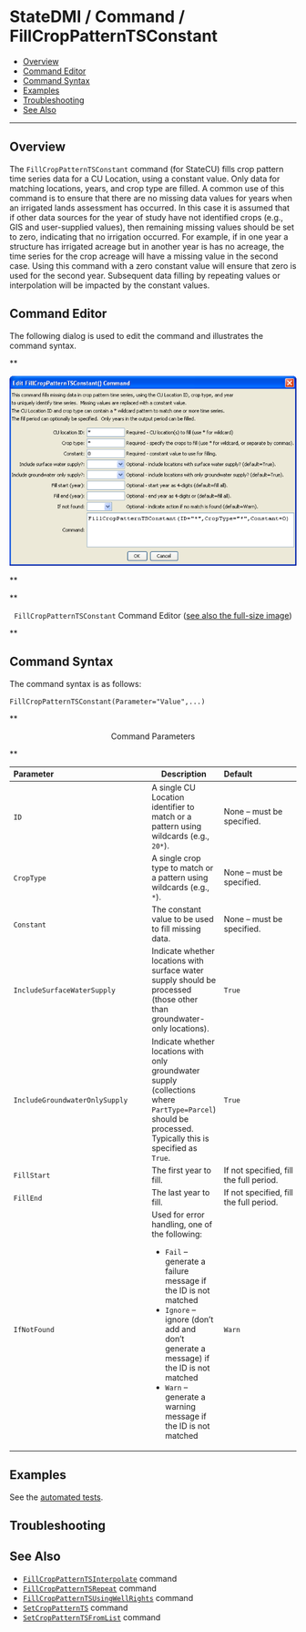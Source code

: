 # StateDMI / Command / FillCropPatternTSConstant #

* [Overview](#overview)
* [Command Editor](#command-editor)
* [Command Syntax](#command-syntax)
* [Examples](#examples)
* [Troubleshooting](#troubleshooting)
* [See Also](#see-also)

-------------------------

## Overview ##

The `FillCropPatternTSConstant` command (for StateCU)
fills crop pattern time series data for a CU Location, using a constant value.
Only data for matching locations, years, and crop type are filled.
A common use of this command is to ensure that there are no missing data values
for years when an irrigated lands assessment has occurred.
In this case it is assumed that if other data sources for the year of study have not identified crops
(e.g., GIS and user-supplied values), then remaining missing values should be set to zero,
indicating that no irrigation occurred.
For example, if in one year a structure has irrigated acreage but in another year is has no acreage,
the time series for the crop acreage will have a missing value in the second case.
Using this command with a zero constant value will ensure that zero is used for the second year.
Subsequent data filling by repeating values or interpolation will be impacted by the constant values.

## Command Editor ##

The following dialog is used to edit the command and illustrates the command syntax.

**<p style="text-align: center;">
![FillCropPatternTSConstant](FillCropPatternTSConstant.png)
</p>**

**<p style="text-align: center;">
`FillCropPatternTSConstant` Command Editor (<a href="../FillCropPatternTSConstant.png">see also the full-size image</a>)
</p>**

## Command Syntax ##

The command syntax is as follows:

```text
FillCropPatternTSConstant(Parameter="Value",...)
```
**<p style="text-align: center;">
Command Parameters
</p>**

| **Parameter**&nbsp;&nbsp;&nbsp;&nbsp;&nbsp;&nbsp;&nbsp;&nbsp;&nbsp;&nbsp;&nbsp;&nbsp;&nbsp;&nbsp;&nbsp;&nbsp;&nbsp;&nbsp;&nbsp;&nbsp;&nbsp;&nbsp;&nbsp;&nbsp;&nbsp;&nbsp;&nbsp;&nbsp;&nbsp;&nbsp;&nbsp;&nbsp;&nbsp;&nbsp;&nbsp;&nbsp;&nbsp;&nbsp;&nbsp;&nbsp;&nbsp;&nbsp; | **Description** | **Default**&nbsp;&nbsp;&nbsp;&nbsp;&nbsp;&nbsp;&nbsp;&nbsp;&nbsp;&nbsp;&nbsp;&nbsp;&nbsp;&nbsp;&nbsp;&nbsp;&nbsp;&nbsp;&nbsp;&nbsp; |
| --------------|-----------------|----------------- |
| `ID` | A single CU Location identifier to match or a pattern using wildcards (e.g., `20*`). | None – must be specified. |
| `CropType` | A single crop type to match or a pattern using wildcards (e.g., `*`). | None – must be specified. |
| `Constant` | The constant value to be used to fill missing data. | None – must be specified. |
| `IncludeSurfaceWaterSupply` | Indicate whether locations with surface water supply should be processed (those other than groundwater-only locations). | `True` |
| `IncludeGroundwaterOnlySupply` | Indicate whether locations with only groundwater supply (collections where `PartType=Parcel`) should be processed.  Typically this is specified as `True`. | `True` |
| `FillStart` | The first year to fill. | If not specified, fill the full period. |
| `FillEnd` | The last year to fill. | If not specified, fill the full period. |
| `IfNotFound` | Used for error handling, one of the following:<ul><li>`Fail` – generate a failure message if the ID is not matched</li><li>`Ignore` – ignore (don’t add and don’t generate a message) if the ID is not matched</li><li>`Warn` – generate a warning message if the ID is not matched</li></ul> | `Warn` |

## Examples ##

See the [automated tests](https://github.com/OpenCDSS/cdss-app-statedmi-test/tree/master/test/regression/commands/FillCropPatternTSConstant).

## Troubleshooting ##

## See Also ##

* [`FillCropPatternTSInterpolate`](../FillCropPatternTSInterpolate/FillCropPatternTSInterpolate.md) command
* [`FillCropPatternTSRepeat`](../FillCropPatternTSRepeat/FillCropPatternTSRepeat.md) command
* [`FillCropPatternTSUsingWellRights`](../FillCropPatternTSUsingWellRights/FillCropPatternTSUsingWellRights.md) command
* [`SetCropPatternTS`](../SetCropPatternTS/SetCropPatternTS.md) command
* [`SetCropPatternTSFromList`](../SetCropPatternTSFromList/SetCropPatternTSFromList.md) command
